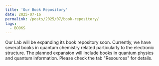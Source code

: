 ```yaml
---
title: 'Our Book Repository'
date: 2025-07-16
permalink: /posts/2025/07/book-repository/
tags:
  - BOOKS
---
```



Our Lab will be expanding its book repository soon. Currently, we have several books in quantum chemistry related particularly to the electronic structure. The planned expansion will include books in quantum physics and quantum information. Please check the tab "Resources" for details.
